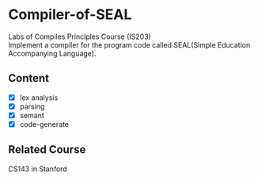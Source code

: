 # Compiler-of-SEAL

Labs of Compiles Principles Course (IS203)  
Implement a compiler for the program code called SEAL(Simple Education Accompanying Language).

## Content
- [x] lex analysis
- [x] parsing
- [x] semant
- [x] code-generate

## Related Course
CS143 in Stanford
